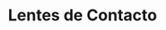 ---
title: "Lentes de Contacto"
url: /ciudad-autonoma-de-buenos-aires/lentes-de-contacto/
shop: óptico
---